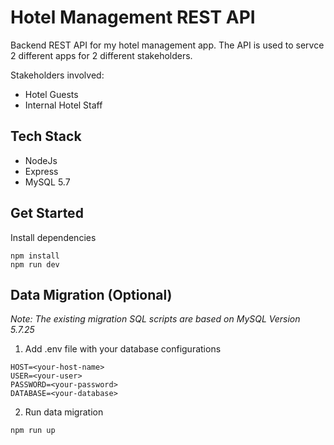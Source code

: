 # Hotel Management REST API

Backend REST API for my hotel management app. 
The API is used to servce 2 different apps for 2 different stakeholders.

Stakeholders involved:
- Hotel Guests
- Internal Hotel Staff

## Tech Stack

- NodeJs
- Express
- MySQL 5.7

## Get Started

Install dependencies
```
npm install
npm run dev
```

## Data Migration (Optional)

*Note: The existing migration SQL scripts are based on MySQL Version 5.7.25*

1. Add .env file with your database configurations
```
HOST=<your-host-name>
USER=<your-user>
PASSWORD=<your-password>
DATABASE=<your-database>
```
2. Run data migration
```
npm run up
```

